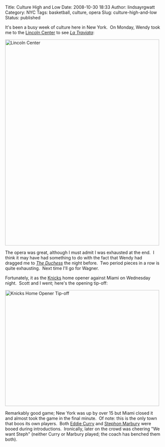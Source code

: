 Title: Culture High and Low
Date: 2008-10-30 18:33
Author: lindsayrgwatt
Category: NYC
Tags: basketball, culture, opera
Slug: culture-high-and-low
Status: published

It's been a busy week of culture here in New York.  On Monday, Wendy took me to the [Lincoln Center](http://www.lincolncenter.org/) to see *[La Traviata](http://en.wikipedia.org/wiki/La_traviata)*:

[<img src="{static}/images/2008/10/img_0397.jpg" title="Lincoln Center" class="aligncenter size-full " width="500" height="666" />]({static}/images/2008/10/img_0397.jpg)

The opera was great, although I must admit I was exhausted at the end.  I think it may have had something to do with the fact that Wendy had dragged me to *[The Duchess](http://en.wikipedia.org/wiki/The_Duchess_(film))* the night before.  Two period pieces in a row is quite exhausting.  Next time I'll go for Wagner.

Fortunately, it as the [Knicks](http://www.nba.com/knicks/) home opener against Miami on Wednesday night.  Scott and I went; here's the opening tip-off:

[<img src="{static}/images/2008/10/img_0409.jpg" title="Knicks Home Opener Tip-off" class="aligncenter size-full " width="500" height="375" />]({static}/images/2008/10/img_0409.jpg)

Remarkably good game; New York was up by over 15 but Miami closed it and almost took the game in the final minute.  Of note: this is the only town that boos its own players.  Both [Eddie Curry](http://en.wikipedia.org/wiki/Eddy_Curry) and [Stephon Marbury](http://en.wikipedia.org/wiki/Stephon_Marbury) were booed during introductions.  Ironically, later on the crowd was cheering "We want Steph" (neither Curry or Marbury played; the coach has benched them both).
